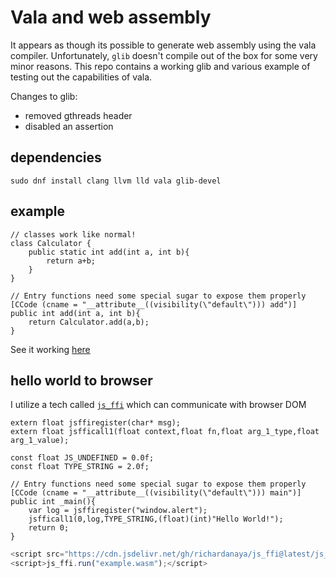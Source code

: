 # Vala and web assembly

It appears as though its possible to generate web assembly using the vala compiler. Unfortunately, `glib` doesn't compile out of the box for some very minor reasons. This repo contains a working glib and various example of testing out the capabilities of vala.

Changes to glib:
* removed gthreads header
* disabled an assertion

## dependencies
```
sudo dnf install clang llvm lld vala glib-devel
```

## example
```vala
// classes work like normal!
class Calculator {
	public static int add(int a, int b){
		return a+b;
	}
}

// Entry functions need some special sugar to expose them properly
[CCode (cname = "__attribute__((visibility(\"default\"))) add")]
public int add(int a, int b){
	return Calculator.add(a,b);
}

```

See it working [here](https://richardanaya.github.io/vala-web-assembly/examples/add/index.html)


## hello world to browser

I utilize a tech called [`js_ffi`](https://github.com/richardanaya/js_ffi) which can communicate with browser DOM

```vala
extern float jsffiregister(char* msg);
extern float jsfficall1(float context,float fn,float arg_1_type,float arg_1_value);

const float JS_UNDEFINED = 0.0f;
const float TYPE_STRING = 2.0f;

// Entry functions need some special sugar to expose them properly
[CCode (cname = "__attribute__((visibility(\"default\"))) main")]
public int _main(){
	var log = jsffiregister("window.alert");
	jsfficall1(0,log,TYPE_STRING,(float)(int)"Hello World!");
	return 0;
}
```

```javascript
<script src="https://cdn.jsdelivr.net/gh/richardanaya/js_ffi@latest/js_ffi.js"></script>
<script>js_ffi.run("example.wasm");</script>
```